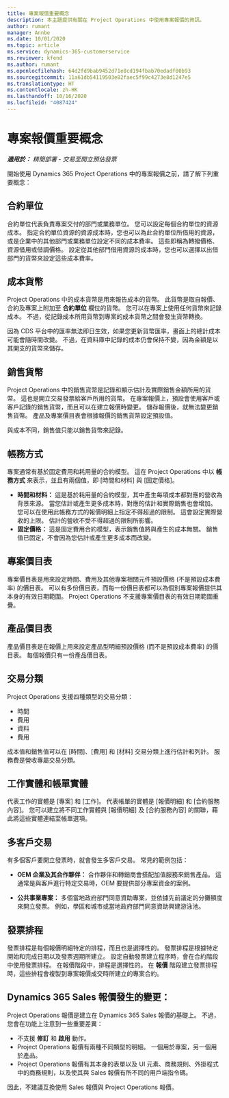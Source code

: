 ```yaml
---
title: 專案報價重要概念
description: 本主題提供有關在 Project Operations 中使用專案報價的資訊。
author: rumant
manager: Annbe
ms.date: 10/01/2020
ms.topic: article
ms.service: dynamics-365-customerservice
ms.reviewer: kfend
ms.author: rumant
ms.openlocfilehash: 64d2fd9bab9452d71e8cd194fbab70edadf00b93
ms.sourcegitcommit: 11a61db54119503e82faec5f99c4273e8d1247e5
ms.translationtype: HT
ms.contentlocale: zh-HK
ms.lasthandoff: 10/16/2020
ms.locfileid: "4087424"
---
```

# <a name="project-quote-key-concepts"></a>專案報價重要概念

_**適用於：** 精簡部署 - 交易至開立預估發票_


開始使用 Dynamics 365 Project Operations 中的專案報價之前，請了解下列重要概念：

## <a name="contracting-unit"></a>合約單位

合約單位代表負責專案交付的部門或業務單位。 您可以設定每個合約單位的資源成本。 指定合約單位資源的資源成本時，您也可以為此合約單位所借用的資源，或是企業中的其他部門或業務單位設定不同的成本費率。 這些即稱為轉撥價格、資源借用或借調價格。 設定從其他部門借用資源的成本時，您也可以選擇以出借部門的貨幣來設定這些成本費率。

## <a name="cost-currency"></a>成本貨幣

Project Operations 中的成本貨幣是用來報告成本的貨幣。 此貨幣是取自報價、合約及專案上附加至 **合約單位** 欄位的貨幣。 您可以在專案上使用任何貨幣來記錄成本。 不過，從記錄成本所用貨幣到專案的成本貨幣之間會發生貨幣轉換。

因為 CDS 平台中的匯率無法即日生效，如果您更新貨幣匯率，畫面上的總計成本可能會隨時間改變。 不過，在資料庫中記錄的成本仍會保持不變，因為金額是以其開支的貨幣來儲存。

## <a name="sales-currency"></a>銷售貨幣

Project Operations 中的銷售貨幣是記錄和顯示估計及實際銷售金額所用的貨幣。 這也是開立交易發票給客戶所用的貨幣。 在專案報價上，預設會使用客戶或客戶記錄的銷售貨幣，而且可以在建立報價時變更。 儲存報價後，就無法變更銷售貨幣。 產品及專案價目表會根據報價的銷售貨幣設定預設值。

與成本不同，銷售值只能以銷售貨幣來記錄。

## <a name="billing-method"></a>帳務方式

專案通常有基於固定費用和耗用量的合約模型。 這在 Project Operations 中以 **帳務方式** 來表示，並且有兩個值，即 [時間和材料] 與 [固定價格]。

- **時間和材料：** 這是基於耗用量的合約模型，其中產生每項成本都對應的營收為背景來源。 當您估計或產生更多成本時，對應的估計和實際銷售也會增加。 您可以在使用此帳務方式的報價明細上指定不得超過的限制。 這會設定實際營收的上限。 估計的營收不受不得超過的限制所影響。
- **固定價格：** 這是固定費用合約模型，表示銷售值將與產生的成本無關。 銷售值已固定，不會因為您估計或產生更多成本而改變。

## <a name="project-price-lists"></a>專案價目表

專案價目表是用來設定時間、費用及其他專案相關元件預設價格 (不是預設成本費率) 的價目表。 可以有多份價目表，而每一份價目表都可以為個別專案報價提供其本身的有效日期範圍。 Project Operations 不支援專案價目表的有效日期範圍重疊。

## <a name="product-price-lists"></a>產品價目表

產品價目表是在報價上用來設定產品型明細預設價格 (而不是預設成本費率) 的價目表。 每個報價只有一份產品價目表。

## <a name="transaction-classes"></a>交易分類

Project Operations 支援四種類型的交易分類：

- 時間
- 費用
- 資料
- 費用

成本值和銷售值可以在 [時間]、[費用] 和 [材料] 交易分類上進行估計和列計。 服務費是營收專屬交易分類。

## <a name="work-entities-and-billing-entities"></a>工作實體和帳單實體

代表工作的實體是 [專案] 和 [工作]。 代表帳單的實體是 [報價明細] 和 [合約服務內容]。 您可以建立將不同工作實體與 [報價明細] 及 [合約服務內容] 的關聯，藉此將這些實體連結至帳單選項。

## <a name="multi-customer-deals"></a>多客戶交易

有多個客戶要開立發票時，就會發生多客戶交易。 常見的範例包括：

- **OEM 企業及其合作夥伴：** 合作夥伴和轉銷商會搭配加值服務來銷售產品。 這通常是與客戶進行特定交易時，OEM 要提供部分專案資金的案例。 

- **公共事業專案：** 多個當地政府部門同意資助專案，並依據先前議定的分攤額度來開立發票。 例如，學區和城市或當地政府部門同意資助興建游泳池。

## <a name="invoice-schedules"></a>發票排程

發票排程是每個報價明細特定的排程，而且也是選擇性的。 發票排程是根據特定開始和完成日期以及發票週期所建立。 設定自動發票建立程序時，會在合約階段中使用發票排程。 在報價階段中，排程是選擇性的。 在 **報價** 階段建立發票排程時，這些排程會複製到專案報價成交時所建立的專案合約。

## <a name="changes-from-dynamics-365-sales-quote"></a>Dynamics 365 Sales 報價發生的變更：

Project Operations 報價是建立在 Dynamics 365 Sales 報價的基礎上。 不過，您會在功能上注意到一些重要差異：

- 不支援 **修訂** 和 **啟用** 動作。
- Project Operations 報價有兩種不同類型的明細。 一個用於專案，另一個用於產品。
- Project Operations 報價有其本身的表單以及 UI 元素、商務規則、外掛程式中的商務規則，以及使其與 Sales 報價有所不同的用戶端指令碼。

因此，不建議互換使用 Sales 報價與 Project Operations 報價。
